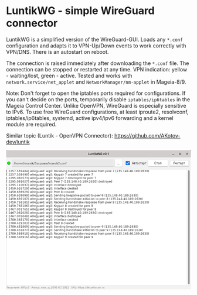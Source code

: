 # LuntikWG - simple WireGuard connector
LuntikWG is a simplified version of the WireGuard-GUI. Loads any `*.conf` configuration and adapts it to VPN-Up/Down events to work correctly with VPN/DNS. There is an autostart on reboot.

The connection is raised immediately after downloading the `*.conf` file. The connection can be stopped or restarted at any time. VPN indication: yellow - waiting/lost, green - active. Tested and works with `network.service/net_applet` and `NetworkManager/nm-applet` in Mageia-8/9.

Note: Don't forget to open the iptables ports required for configurations. If you can't decide on the ports, temporarily disable `iptables/ip6tables` in the Mageia Control Center. Unlike OpenVPN, WireGuard is especially sensitive to IPv6. To use free WireGuard configurations, at least iproute2, resolvconf, iptables/ip6tables, systemd, active ipv4/ipv6 forwarding and a kernel module are required.

Similar topic (Luntik - OpenVPN Connector): https://github.com/AKotov-dev/luntik 

![](https://github.com/AKotov-dev/luntikwg/blob/main/ScreenShot.png)
